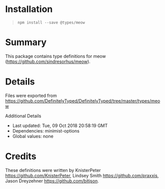 # Installation
> `npm install --save @types/meow`

# Summary
This package contains type definitions for meow (https://github.com/sindresorhus/meow).

# Details
Files were exported from https://github.com/DefinitelyTyped/DefinitelyTyped/tree/master/types/meow

Additional Details
 * Last updated: Tue, 09 Oct 2018 20:58:19 GMT
 * Dependencies: minimist-options
 * Global values: none

# Credits
These definitions were written by KnisterPeter <https://github.com/KnisterPeter>, Lindsey Smith <https://github.com/praxxis>, Jason Dreyzehner <https://github.com/bitjson>.
